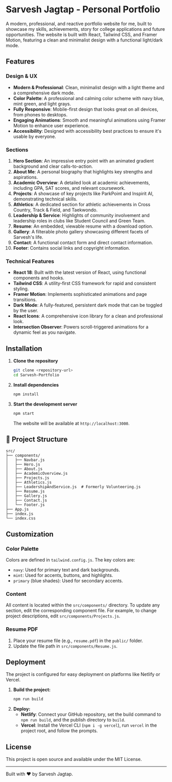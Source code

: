 # Sarvesh Jagtap - Personal Portfolio

A modern, professional, and reactive portfolio website for me, built to showcase my skills, achievements, story for college applications and future opportunities. The website is built with React, Tailwind CSS, and Framer Motion, featuring a clean and minimalist design with a functional light/dark mode.

## Features

### Design & UX
- **Modern & Professional**: Clean, minimalist design with a light theme and a comprehensive dark mode.
- **Color Palette**: A professional and calming color scheme with navy blue, mint green, and light grays.
- **Fully Responsive**: Mobile-first design that looks great on all devices, from phones to desktops.
- **Engaging Animations**: Smooth and meaningful animations using Framer Motion to enhance user experience.
- **Accessibility**: Designed with accessibility best practices to ensure it's usable by everyone.

### Sections
1.  **Hero Section**: An impressive entry point with an animated gradient background and clear calls-to-action.
2.  **About Me**: A personal biography that highlights key strengths and aspirations.
3.  **Academic Overview**: A detailed look at academic achievements, including GPA, SAT scores, and relevant coursework.
4.  **Projects**: A showcase of key projects like ParkPoint and Inspirit AI, demonstrating technical skills.
5.  **Athletics**: A dedicated section for athletic achievements in Cross Country, Track & Field, and Taekwondo.
6.  **Leadership & Service**: Highlights of community involvement and leadership roles in clubs like Student Council and Green Team.
7.  **Resume**: An embedded, viewable resume with a download option.
8.  **Gallery**: A filterable photo gallery showcasing different facets of Sarvesh's life.
9.  **Contact**: A functional contact form and direct contact information.
10. **Footer**: Contains social links and copyright information.

### Technical Features
- **React 18**: Built with the latest version of React, using functional components and hooks.
- **Tailwind CSS**: A utility-first CSS framework for rapid and consistent styling.
- **Framer Motion**: Implements sophisticated animations and page transitions.
- **Dark Mode**: A fully-featured, persistent dark mode that can be toggled by the user.
- **React Icons**: A comprehensive icon library for a clean and professional look.
- **Intersection Observer**: Powers scroll-triggered animations for a dynamic feel as you navigate.

## Installation

1.  **Clone the repository**
    ```bash
    git clone <repository-url>
    cd Sarvesh-Portfolio
    ```

2.  **Install dependencies**
    ```bash
    npm install
    ```

3.  **Start the development server**
    ```bash
    npm start
    ```
    The website will be available at `http://localhost:3000`.

## 📁 Project Structure

```
src/
├── components/
│   ├── Navbar.js
│   ├── Hero.js
│   ├── About.js
│   ├── AcademicOverview.js
│   ├── Projects.js
│   ├── Athletics.js
│   ├── LeadershipAndService.js  # Formerly Volunteering.js
│   ├── Resume.js
│   ├── Gallery.js
│   ├── Contact.js
│   └── Footer.js
├── App.js
├── index.js
└── index.css
```

## Customization

### Color Palette
Colors are defined in `tailwind.config.js`. The key colors are:
- `navy`: Used for primary text and dark backgrounds.
- `mint`: Used for accents, buttons, and highlights.
- `primary` (blue shades): Used for secondary accents.

### Content
All content is located within the `src/components/` directory. To update any section, edit the corresponding component file. For example, to change project descriptions, edit `src/components/Projects.js`.

### Resume PDF
1.  Place your resume file (e.g., `resume.pdf`) in the `public/` folder.
2.  Update the file path in `src/components/Resume.js`.

## Deployment

The project is configured for easy deployment on platforms like Netlify or Vercel.

1.  **Build the project:**
    ```bash
    npm run build
    ```
2.  **Deploy:**
    - **Netlify**: Connect your GitHub repository, set the build command to `npm run build`, and the publish directory to `build`.
    - **Vercel**: Install the Vercel CLI (`npm i -g vercel`), run `vercel` in the project root, and follow the prompts.

## License

This project is open source and available under the MIT License.

---
Built with ❤️ by Sarvesh Jagtap. 

